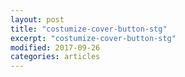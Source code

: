 ```yaml
---
layout: post
title: "costumize-cover-button-stg"
excerpt: "costumize-cover-button-stg"
modified: 2017-09-26
categories: articles
---
```

<div class="apester-media" data-media-id="5f79af854bb12d8bc0094fd8" height="350"></div><script async src="https://static.stg.apester.com/js/sdk/latest/apester-sdk.js"></script>
<br>
<div class="apester-media" data-media-id="5f79ae284bb12dd0c9094fd5" height="350"></div><script async src="https://static.stg.apester.com/js/sdk/latest/apester-sdk.js"></script>
<br>
<div class="apester-media" data-media-id="5f79af7a4bb12d1654094fd6" height="512"></div><script async src="https://static.stg.apester.com/js/sdk/latest/apester-sdk.js"></script>
<br>
<div class="apester-media" data-media-id="5f79ac754bb12d997c094fd0" height="350"></div><script async src="https://static.stg.apester.com/js/sdk/latest/apester-sdk.js"></script>
<br>
<div class="apester-media" data-media-id="5f79ae134bb12d6b4f094fd3" height="404"></div><script async src="https://static.stg.apester.com/js/sdk/latest/apester-sdk.js"></script>
<br>
<div class="apester-media" data-media-id="5f79ae024bb12d273f094fd1" height="512"></div><script async src="https://static.stg.apester.com/js/sdk/latest/apester-sdk.js"></script>
<br>
<div class="apester-media" data-media-id="5f79abf94bb12d1c1e094fc6" height="388"></div><script async src="https://static.stg.apester.com/js/sdk/latest/apester-sdk.js"></script>
<br>
<div class="apester-media" data-media-id="5f79ab3c4bb12d2105094fc5" height="388"></div><script async src="https://static.stg.apester.com/js/sdk/latest/apester-sdk.js"></script>
<br>
<div class="apester-media" data-media-id="5f79ab1a4bb12d356e094fc4" height="388"></div><script async src="https://static.stg.apester.com/js/sdk/latest/apester-sdk.js"></script>
